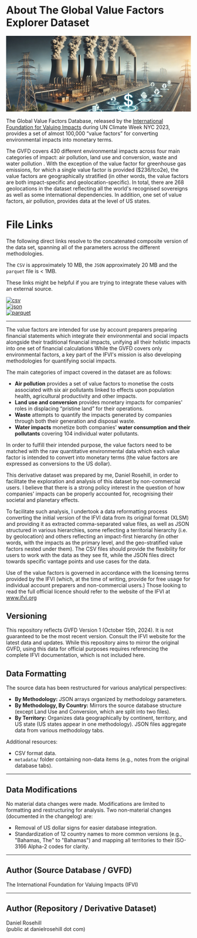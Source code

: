# About The Global Value Factors Explorer Dataset

![alt text](images/banner.webp)

The Global Value Factors Database, released by the [International Foundation for Valuing Impacts](https://www.ifvi.org) during UN Climate Week NYC 2023, provides a set of almost 100,000 “value factors” for converting environmental impacts into monetary terms.  

The GVFD covers 430 different environmental impacts across four main categories of impact: air pollution, land use and conversion, waste and water pollution . With the exception of the value factor for greenhouse gas emissions, for which a single value factor is provided ($236/tco2e), the value factors are geographically stratified (in other words, the value factors are both impact-specific and geolocation-specific). In total, there are 268 geolocations in the dataset reflecting all the world's recognised sovereigns as well as some international dependencies. In addition, one set of value factors, air pollution, provides data at the level of US states. 

# File Links

 The following direct links resolve to the concatenated composite version of the data set, spanning all of the parameters across the different methodologies. 

 The `CSV` is approximately 10 MB, the `JSON` approximately 20 MB and the `parquet` file is < 1MB.

 These links might be helpful if you are trying to integrate these values with an external source.

[![csv](https://img.shields.io/badge/csv-blue)](https://raw.githubusercontent.com/danielrosehill/Global-Value-Factors-Explorer/refs/heads/main/Data/GVFD-Deriv/data/composite-data/all-formats/composite_value_factors.csv)  
[![json](https://img.shields.io/badge/json-green)](https://raw.githubusercontent.com/danielrosehill/Global-Value-Factors-Explorer/refs/heads/main/Data/GVFD-Deriv/data/composite-data/all-formats/composite_value_factors.json)  
[![parquet](https://img.shields.io/badge/parquet-orange)](https://github.com/danielrosehill/Global-Value-Factors-Explorer/raw/refs/heads/main/Data/GVFD-Deriv/data/composite-data/all-formats/composite_value_factors.parquet)


---

The value factors are intended for use by account preparers preparing financial statements which integrate their environmental and social impacts alongside their traditional financial impacts, unifying all their holistic impacts into one set of financial calculations  While the GVFD covers only environmental factors, a key part of the IFVI's mission is also developing methodologies for quantifying social impacts. 

The main categories of impact covered in the dataset are as follows:

-  **Air pollution** provides a set of value factors to monetise the costs associated with six air pollutants linked to effects upon population health, agricultural productivity and other impacts. 
- **Land use and conversion** provides monetary impacts for companies' roles in displacing “pristine land” for their operations. 
- **Waste** attempts to quantify the impacts generated by companies through both their generation and disposal waste. 
- **Water impacts** monetize both companies' **water consumption and their pollutants** covering 104 individual water pollutants. 

In order to fulfill their intended purpose, the value factors need to be matched with the raw quantitative environmental data which each value factor is intended to convert into monetary terms (the value factors are expressed as conversions to the US dollar).

This derivative dataset was prepared by me, Daniel Rosehill, in order to facilitate the exploration and analysis of this dataset by non-commercial users.  I believe that there is a strong policy interest in the question of how companies' impacts can be properly accounted for, recognising their societal and planetary effects. 

To facilitate such analysis, I undertook a data reformatting process converting the initial version of the IFVI data from its original format (XLSM) and providing it as extracted comma-separated value files, as well as JSON structured in various hierarchies, some reflecting a territorial hierarchy (i.e. by geolocation) and others reflecting an impact-first hierarchy (in other words, with the impacts as the primary level, and the geo-stratified value factors nested under them). The CSV files should provide the flexibility for users to work with the data as they see fit, while the JSON files direct towards specific vantage points and use cases for the data. 

Use of the value factors is governed in accordance with the licensing terms provided by the IFVI (which, at the time of writing, provide for free usage for individual account preparers and non-commercial users.) Those looking to read the full official licence should refer to the website of the IFVI at www.ifvi.org 

## Versioning

This repository reflects GVFD Version 1 (October 15th, 2024).  It is not guaranteed to be the most recent version.  Consult the IFVI website for the latest data and updates.  While this repository aims to mirror the original GVFD, using this data for official purposes requires referencing the complete IFVI documentation, which is not included here.


## Data Formatting

The source data has been restructured for various analytical perspectives:

* **By Methodology:** JSON arrays organized by methodology parameters.
* **By Methodology, By Country:** Mirrors the source database structure (except Land Use and Conversion, which are split into two files).
* **By Territory:**  Organizes data geographically by continent, territory, and US state (US states appear in one methodology). JSON files aggregate data from various methodology tabs.

Additional resources:

* CSV format data.
* `metadata/` folder containing non-data items (e.g., notes from the original database tabs).

---

## Data Modifications

No material data changes were made.  Modifications are limited to formatting and restructuring for analysis.  Two non-material changes (documented in the changelog) are:

* Removal of US dollar signs for easier database integration.
* Standardization of 12 country names to more common versions (e.g., "Bahamas, The" to "Bahamas") and mapping all territories to their ISO-3166 Alpha-2 codes for clarity.

---

## Author (Source Database / GVFD)

The International Foundation for Valuing Impacts (IFVI)

---

## Author (Repository / Derivative Dataset)

Daniel Rosehill  
(public at danielrosehill dot com)
